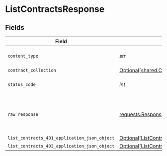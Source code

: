 # ListContractsResponse


## Fields

| Field                                                                                                   | Type                                                                                                    | Required                                                                                                | Description                                                                                             |
| ------------------------------------------------------------------------------------------------------- | ------------------------------------------------------------------------------------------------------- | ------------------------------------------------------------------------------------------------------- | ------------------------------------------------------------------------------------------------------- |
| `content_type`                                                                                          | *str*                                                                                                   | :heavy_check_mark:                                                                                      | HTTP response content type for this operation                                                           |
| `contract_collection`                                                                                   | [Optional[shared.ContractCollection]](../../models/shared/contractcollection.md)                        | :heavy_minus_sign:                                                                                      | OK                                                                                                      |
| `status_code`                                                                                           | *int*                                                                                                   | :heavy_check_mark:                                                                                      | HTTP response status code for this operation                                                            |
| `raw_response`                                                                                          | [requests.Response](https://requests.readthedocs.io/en/latest/api/#requests.Response)                   | :heavy_minus_sign:                                                                                      | Raw HTTP response; suitable for custom response parsing                                                 |
| `list_contracts_401_application_json_object`                                                            | [Optional[ListContracts401ApplicationJSON]](../../models/operations/listcontracts401applicationjson.md) | :heavy_minus_sign:                                                                                      | Unauthenticated                                                                                         |
| `list_contracts_403_application_json_object`                                                            | [Optional[ListContracts403ApplicationJSON]](../../models/operations/listcontracts403applicationjson.md) | :heavy_minus_sign:                                                                                      | Forbidden                                                                                               |